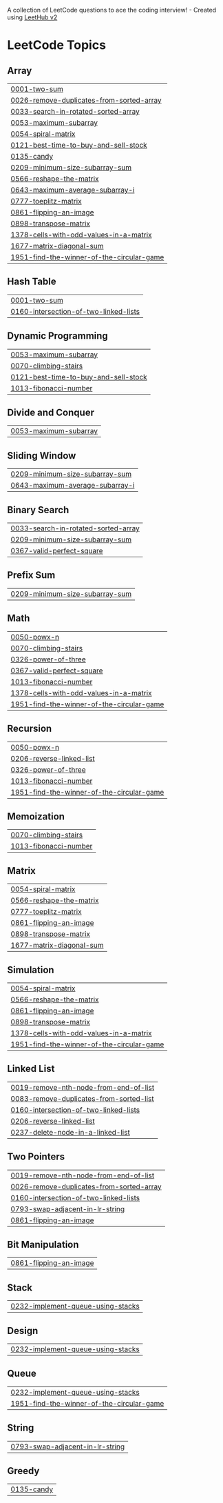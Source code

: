 A collection of LeetCode questions to ace the coding interview! - Created using [LeetHub v2](https://github.com/arunbhardwaj/LeetHub-2.0)
<!---LeetCode Topics Start-->
# LeetCode Topics
## Array
|  |
| ------- |
| [0001-two-sum](https://github.com/avula00/Leetcode/tree/master/0001-two-sum) |
| [0026-remove-duplicates-from-sorted-array](https://github.com/avula00/Leetcode/tree/master/0026-remove-duplicates-from-sorted-array) |
| [0033-search-in-rotated-sorted-array](https://github.com/avula00/Leetcode/tree/master/0033-search-in-rotated-sorted-array) |
| [0053-maximum-subarray](https://github.com/avula00/Leetcode/tree/master/0053-maximum-subarray) |
| [0054-spiral-matrix](https://github.com/avula00/Leetcode/tree/master/0054-spiral-matrix) |
| [0121-best-time-to-buy-and-sell-stock](https://github.com/avula00/Leetcode/tree/master/0121-best-time-to-buy-and-sell-stock) |
| [0135-candy](https://github.com/avula00/Leetcode/tree/master/0135-candy) |
| [0209-minimum-size-subarray-sum](https://github.com/avula00/Leetcode/tree/master/0209-minimum-size-subarray-sum) |
| [0566-reshape-the-matrix](https://github.com/avula00/Leetcode/tree/master/0566-reshape-the-matrix) |
| [0643-maximum-average-subarray-i](https://github.com/avula00/Leetcode/tree/master/0643-maximum-average-subarray-i) |
| [0777-toeplitz-matrix](https://github.com/avula00/Leetcode/tree/master/0777-toeplitz-matrix) |
| [0861-flipping-an-image](https://github.com/avula00/Leetcode/tree/master/0861-flipping-an-image) |
| [0898-transpose-matrix](https://github.com/avula00/Leetcode/tree/master/0898-transpose-matrix) |
| [1378-cells-with-odd-values-in-a-matrix](https://github.com/avula00/Leetcode/tree/master/1378-cells-with-odd-values-in-a-matrix) |
| [1677-matrix-diagonal-sum](https://github.com/avula00/Leetcode/tree/master/1677-matrix-diagonal-sum) |
| [1951-find-the-winner-of-the-circular-game](https://github.com/avula00/Leetcode/tree/master/1951-find-the-winner-of-the-circular-game) |
## Hash Table
|  |
| ------- |
| [0001-two-sum](https://github.com/avula00/Leetcode/tree/master/0001-two-sum) |
| [0160-intersection-of-two-linked-lists](https://github.com/avula00/Leetcode/tree/master/0160-intersection-of-two-linked-lists) |
## Dynamic Programming
|  |
| ------- |
| [0053-maximum-subarray](https://github.com/avula00/Leetcode/tree/master/0053-maximum-subarray) |
| [0070-climbing-stairs](https://github.com/avula00/Leetcode/tree/master/0070-climbing-stairs) |
| [0121-best-time-to-buy-and-sell-stock](https://github.com/avula00/Leetcode/tree/master/0121-best-time-to-buy-and-sell-stock) |
| [1013-fibonacci-number](https://github.com/avula00/Leetcode/tree/master/1013-fibonacci-number) |
## Divide and Conquer
|  |
| ------- |
| [0053-maximum-subarray](https://github.com/avula00/Leetcode/tree/master/0053-maximum-subarray) |
## Sliding Window
|  |
| ------- |
| [0209-minimum-size-subarray-sum](https://github.com/avula00/Leetcode/tree/master/0209-minimum-size-subarray-sum) |
| [0643-maximum-average-subarray-i](https://github.com/avula00/Leetcode/tree/master/0643-maximum-average-subarray-i) |
## Binary Search
|  |
| ------- |
| [0033-search-in-rotated-sorted-array](https://github.com/avula00/Leetcode/tree/master/0033-search-in-rotated-sorted-array) |
| [0209-minimum-size-subarray-sum](https://github.com/avula00/Leetcode/tree/master/0209-minimum-size-subarray-sum) |
| [0367-valid-perfect-square](https://github.com/avula00/Leetcode/tree/master/0367-valid-perfect-square) |
## Prefix Sum
|  |
| ------- |
| [0209-minimum-size-subarray-sum](https://github.com/avula00/Leetcode/tree/master/0209-minimum-size-subarray-sum) |
## Math
|  |
| ------- |
| [0050-powx-n](https://github.com/avula00/Leetcode/tree/master/0050-powx-n) |
| [0070-climbing-stairs](https://github.com/avula00/Leetcode/tree/master/0070-climbing-stairs) |
| [0326-power-of-three](https://github.com/avula00/Leetcode/tree/master/0326-power-of-three) |
| [0367-valid-perfect-square](https://github.com/avula00/Leetcode/tree/master/0367-valid-perfect-square) |
| [1013-fibonacci-number](https://github.com/avula00/Leetcode/tree/master/1013-fibonacci-number) |
| [1378-cells-with-odd-values-in-a-matrix](https://github.com/avula00/Leetcode/tree/master/1378-cells-with-odd-values-in-a-matrix) |
| [1951-find-the-winner-of-the-circular-game](https://github.com/avula00/Leetcode/tree/master/1951-find-the-winner-of-the-circular-game) |
## Recursion
|  |
| ------- |
| [0050-powx-n](https://github.com/avula00/Leetcode/tree/master/0050-powx-n) |
| [0206-reverse-linked-list](https://github.com/avula00/Leetcode/tree/master/0206-reverse-linked-list) |
| [0326-power-of-three](https://github.com/avula00/Leetcode/tree/master/0326-power-of-three) |
| [1013-fibonacci-number](https://github.com/avula00/Leetcode/tree/master/1013-fibonacci-number) |
| [1951-find-the-winner-of-the-circular-game](https://github.com/avula00/Leetcode/tree/master/1951-find-the-winner-of-the-circular-game) |
## Memoization
|  |
| ------- |
| [0070-climbing-stairs](https://github.com/avula00/Leetcode/tree/master/0070-climbing-stairs) |
| [1013-fibonacci-number](https://github.com/avula00/Leetcode/tree/master/1013-fibonacci-number) |
## Matrix
|  |
| ------- |
| [0054-spiral-matrix](https://github.com/avula00/Leetcode/tree/master/0054-spiral-matrix) |
| [0566-reshape-the-matrix](https://github.com/avula00/Leetcode/tree/master/0566-reshape-the-matrix) |
| [0777-toeplitz-matrix](https://github.com/avula00/Leetcode/tree/master/0777-toeplitz-matrix) |
| [0861-flipping-an-image](https://github.com/avula00/Leetcode/tree/master/0861-flipping-an-image) |
| [0898-transpose-matrix](https://github.com/avula00/Leetcode/tree/master/0898-transpose-matrix) |
| [1677-matrix-diagonal-sum](https://github.com/avula00/Leetcode/tree/master/1677-matrix-diagonal-sum) |
## Simulation
|  |
| ------- |
| [0054-spiral-matrix](https://github.com/avula00/Leetcode/tree/master/0054-spiral-matrix) |
| [0566-reshape-the-matrix](https://github.com/avula00/Leetcode/tree/master/0566-reshape-the-matrix) |
| [0861-flipping-an-image](https://github.com/avula00/Leetcode/tree/master/0861-flipping-an-image) |
| [0898-transpose-matrix](https://github.com/avula00/Leetcode/tree/master/0898-transpose-matrix) |
| [1378-cells-with-odd-values-in-a-matrix](https://github.com/avula00/Leetcode/tree/master/1378-cells-with-odd-values-in-a-matrix) |
| [1951-find-the-winner-of-the-circular-game](https://github.com/avula00/Leetcode/tree/master/1951-find-the-winner-of-the-circular-game) |
## Linked List
|  |
| ------- |
| [0019-remove-nth-node-from-end-of-list](https://github.com/avula00/Leetcode/tree/master/0019-remove-nth-node-from-end-of-list) |
| [0083-remove-duplicates-from-sorted-list](https://github.com/avula00/Leetcode/tree/master/0083-remove-duplicates-from-sorted-list) |
| [0160-intersection-of-two-linked-lists](https://github.com/avula00/Leetcode/tree/master/0160-intersection-of-two-linked-lists) |
| [0206-reverse-linked-list](https://github.com/avula00/Leetcode/tree/master/0206-reverse-linked-list) |
| [0237-delete-node-in-a-linked-list](https://github.com/avula00/Leetcode/tree/master/0237-delete-node-in-a-linked-list) |
## Two Pointers
|  |
| ------- |
| [0019-remove-nth-node-from-end-of-list](https://github.com/avula00/Leetcode/tree/master/0019-remove-nth-node-from-end-of-list) |
| [0026-remove-duplicates-from-sorted-array](https://github.com/avula00/Leetcode/tree/master/0026-remove-duplicates-from-sorted-array) |
| [0160-intersection-of-two-linked-lists](https://github.com/avula00/Leetcode/tree/master/0160-intersection-of-two-linked-lists) |
| [0793-swap-adjacent-in-lr-string](https://github.com/avula00/Leetcode/tree/master/0793-swap-adjacent-in-lr-string) |
| [0861-flipping-an-image](https://github.com/avula00/Leetcode/tree/master/0861-flipping-an-image) |
## Bit Manipulation
|  |
| ------- |
| [0861-flipping-an-image](https://github.com/avula00/Leetcode/tree/master/0861-flipping-an-image) |
## Stack
|  |
| ------- |
| [0232-implement-queue-using-stacks](https://github.com/avula00/Leetcode/tree/master/0232-implement-queue-using-stacks) |
## Design
|  |
| ------- |
| [0232-implement-queue-using-stacks](https://github.com/avula00/Leetcode/tree/master/0232-implement-queue-using-stacks) |
## Queue
|  |
| ------- |
| [0232-implement-queue-using-stacks](https://github.com/avula00/Leetcode/tree/master/0232-implement-queue-using-stacks) |
| [1951-find-the-winner-of-the-circular-game](https://github.com/avula00/Leetcode/tree/master/1951-find-the-winner-of-the-circular-game) |
## String
|  |
| ------- |
| [0793-swap-adjacent-in-lr-string](https://github.com/avula00/Leetcode/tree/master/0793-swap-adjacent-in-lr-string) |
## Greedy
|  |
| ------- |
| [0135-candy](https://github.com/avula00/Leetcode/tree/master/0135-candy) |
<!---LeetCode Topics End-->